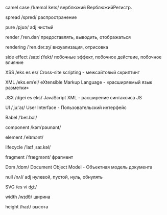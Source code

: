 camel case /ˈkæməl keɪs/ верблюжий ВерблюжийРегистр.

spread /spred/ распространение

pure /pjʊə/ adj чистый

render /ˈren.dər/ предоставлять, выводить, отображаться

rendering /ˈren.dər.ɪŋ/ визуализация, отрисовка

side effect /saɪd ɪˈfekt/ побочные эффект, побочное действие, побочное влияние

XSS /eks es es/ Cross-site scripting - межсайтовый скриптинг

XML /eks.emˈel/ eXtensible Markup Language - «расширяемый язык разметки»

JSX /dgei es eks/ JavaScript XML - расширение синтаксиса JS

UI /ˌjuːˈaɪ/ User Interface - Пользовательский интерфейс

Babel /ˈbeɪ.bəl/

component /kəmˈpəʊnənt/

element /ˈelɪmənt/

lifecycle /ˈlaɪf ˌsaɪ.kəl/

fragment /ˈfrægmənt/ фрагмент

Dom /dɒm/ Document Object Model - Объектная модель документа

null /nʌl/ adj нулевой, пустой, нуль, обнулять

SVG /es vi ʤiː/

width /wɪdθ/ ширина

height /haɪt/ высота

